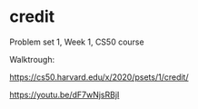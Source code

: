 # credit
Problem set 1, Week 1, CS50 course

Walktrough:

https://cs50.harvard.edu/x/2020/psets/1/credit/

https://youtu.be/dF7wNjsRBjI
